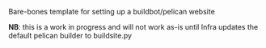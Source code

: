 Bare-bones template for setting up a buildbot/pelican website

**NB**: this is a work in progress and will not work as-is
until Infra updates the default pelican builder to buildsite.py

